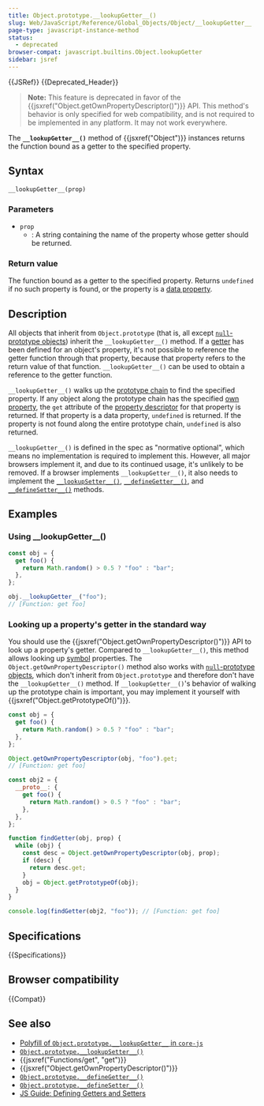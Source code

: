 ```yaml
---
title: Object.prototype.__lookupGetter__()
slug: Web/JavaScript/Reference/Global_Objects/Object/__lookupGetter__
page-type: javascript-instance-method
status:
  - deprecated
browser-compat: javascript.builtins.Object.lookupGetter
sidebar: jsref
---
```


{{JSRef}} {{Deprecated_Header}}

> **Note:** This feature is deprecated in favor of the {{jsxref("Object.getOwnPropertyDescriptor()")}} API. This method's behavior is only specified for web compatibility, and is not required to be implemented in any platform. It may not work everywhere.

The **`__lookupGetter__()`** method of {{jsxref("Object")}} instances returns the function bound as a getter to the specified property.

## Syntax

```js-nolint
__lookupGetter__(prop)
```

### Parameters

- `prop`
  - : A string containing the name of the property whose getter should be returned.

### Return value

The function bound as a getter to the specified property. Returns `undefined` if no such property is found, or the property is a [data property](/en-US/docs/Web/JavaScript/Data_structures#data_property).

## Description

All objects that inherit from `Object.prototype` (that is, all except [`null`-prototype objects](/en-US/docs/Web/JavaScript/Reference/Global_Objects/Object#null-prototype_objects)) inherit the `__lookupGetter__()` method. If a [getter](/en-US/docs/Web/JavaScript/Reference/Functions/get) has been defined for an object's property, it's not possible to reference the getter function through that property, because that property refers to the return value of that function. `__lookupGetter__()` can be used to obtain a reference to the getter function.

`__lookupGetter__()` walks up the [prototype chain](/en-US/docs/Web/JavaScript/Inheritance_and_the_prototype_chain) to find the specified property. If any object along the prototype chain has the specified [own property](/en-US/docs/Web/JavaScript/Reference/Global_Objects/Object/hasOwn), the `get` attribute of the [property descriptor](/en-US/docs/Web/JavaScript/Reference/Global_Objects/Object/getOwnPropertyDescriptor) for that property is returned. If that property is a data property, `undefined` is returned. If the property is not found along the entire prototype chain, `undefined` is also returned.

`__lookupGetter__()` is defined in the spec as "normative optional", which means no implementation is required to implement this. However, all major browsers implement it, and due to its continued usage, it's unlikely to be removed. If a browser implements `__lookupGetter__()`, it also needs to implement the [`__lookupSetter__()`](/en-US/docs/Web/JavaScript/Reference/Global_Objects/Object/__lookupSetter__), [`__defineGetter__()`](/en-US/docs/Web/JavaScript/Reference/Global_Objects/Object/__defineGetter__), and [`__defineSetter__()`](/en-US/docs/Web/JavaScript/Reference/Global_Objects/Object/__defineSetter__) methods.

## Examples

### Using \_\_lookupGetter\_\_()

```js
const obj = {
  get foo() {
    return Math.random() > 0.5 ? "foo" : "bar";
  },
};

obj.__lookupGetter__("foo");
// [Function: get foo]
```

### Looking up a property's getter in the standard way

You should use the {{jsxref("Object.getOwnPropertyDescriptor()")}} API to look up a property's getter. Compared to `__lookupGetter__()`, this method allows looking up [symbol](/en-US/docs/Web/JavaScript/Reference/Global_Objects/Symbol) properties. The `Object.getOwnPropertyDescriptor()` method also works with [`null`-prototype objects](/en-US/docs/Web/JavaScript/Reference/Global_Objects/Object#null-prototype_objects), which don't inherit from `Object.prototype` and therefore don't have the `__lookupGetter__()` method. If `__lookupGetter__()`'s behavior of walking up the prototype chain is important, you may implement it yourself with {{jsxref("Object.getPrototypeOf()")}}.

```js
const obj = {
  get foo() {
    return Math.random() > 0.5 ? "foo" : "bar";
  },
};

Object.getOwnPropertyDescriptor(obj, "foo").get;
// [Function: get foo]
```

```js
const obj2 = {
  __proto__: {
    get foo() {
      return Math.random() > 0.5 ? "foo" : "bar";
    },
  },
};

function findGetter(obj, prop) {
  while (obj) {
    const desc = Object.getOwnPropertyDescriptor(obj, prop);
    if (desc) {
      return desc.get;
    }
    obj = Object.getPrototypeOf(obj);
  }
}

console.log(findGetter(obj2, "foo")); // [Function: get foo]
```

## Specifications

{{Specifications}}

## Browser compatibility

{{Compat}}

## See also

- [Polyfill of `Object.prototype.__lookupGetter__` in `core-js`](https://github.com/zloirock/core-js#ecmascript-object)
- [`Object.prototype.__lookupSetter__()`](/en-US/docs/Web/JavaScript/Reference/Global_Objects/Object/__lookupSetter__)
- {{jsxref("Functions/get", "get")}}
- {{jsxref("Object.getOwnPropertyDescriptor()")}}
- [`Object.prototype.__defineGetter__()`](/en-US/docs/Web/JavaScript/Reference/Global_Objects/Object/__defineGetter__)
- [`Object.prototype.__defineSetter__()`](/en-US/docs/Web/JavaScript/Reference/Global_Objects/Object/__defineSetter__)
- [JS Guide: Defining Getters and Setters](/en-US/docs/Web/JavaScript/Guide/Working_with_objects#defining_getters_and_setters)

